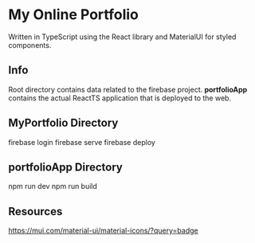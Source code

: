 # My Online Portfolio

Written in TypeScript using the React library and MaterialUI for styled components.

## Info

Root directory contains data related to the firebase project.
**portfolioApp** contains the actual ReactTS application that is deployed to the web.


## MyPortfolio Directory
firebase login
firebase serve
firebase deploy

## portfolioApp Directory
npm run dev
npm run build


## Resources

https://mui.com/material-ui/material-icons/?query=badge
